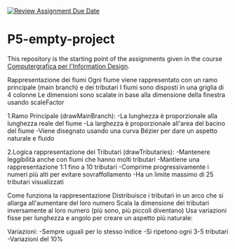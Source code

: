 [![Review Assignment Due Date](https://classroom.github.com/assets/deadline-readme-button-22041afd0340ce965d47ae6ef1cefeee28c7c493a6346c4f15d667ab976d596c.svg)](https://classroom.github.com/a/rKbf-r4Q)
# P5-empty-project
This repository is the starting point of the assignments given in the course [Computergrafica per l'Information Design](https://www11.ceda.polimi.it/schedaincarico/schedaincarico/controller/scheda_pubblica/SchedaPublic.do?&evn_default=evento&c_classe=834257&lang=IT&__pj0=0&__pj1=9c10fe379e96db59d55d49b6b4252c5e).




Rappresentazione dei fiumi
Ogni fiume viene rappresentato con un ramo principale (main branch) e dei tributari
I fiumi sono disposti in una griglia di 4 colonne
Le dimensioni sono scalate in base alla dimensione della finestra usando scaleFactor

1.Ramo Principale (drawMainBranch):
-La lunghezza è proporzionale alla lunghezza reale del fiume
-La larghezza è proporzionale all'area del bacino del fiume
-Viene disegnato usando una curva Bézier per dare un aspetto naturale e fluido

2.Logica rappresentazione dei Tributari (drawTributaries):
-Mantenere leggibilità anche con fiumi che hanno molti tributari
-Mantiene una rappresentazione 1:1 fino a 10 tributari
-Comprime progressivamente i numeri più alti per evitare sovraffollamento
-Ha un limite massimo di 25 tributari visualizzati


Come funziona la rappresentazione 
Distribuisce i tributari in un arco che si allarga all'aumentare del loro numero
Scala la dimensione dei tributari inversamente al loro numero (più sono, più piccoli diventano)
Usa variazioni fisse per lunghezza e angolo per creare un aspetto più naturale:
           
  Variazioni:
  -Sempre uguali per lo stesso indice
  -Si ripetono ogni 3-5 tributari
  -Variazioni del 10%
